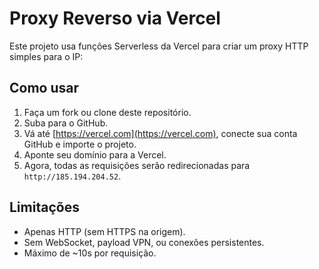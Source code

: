 # Proxy Reverso via Vercel

Este projeto usa funções Serverless da Vercel para criar um proxy HTTP simples para o IP:
## Como usar

1. Faça um fork ou clone deste repositório.
2. Suba para o GitHub.
3. Vá até [https://vercel.com](https://vercel.com), conecte sua conta GitHub e importe o projeto.
4. Aponte seu domínio para a Vercel.
5. Agora, todas as requisições serão redirecionadas para `http://185.194.204.52`.

## Limitações

- Apenas HTTP (sem HTTPS na origem).
- Sem WebSocket, payload VPN, ou conexões persistentes.
- Máximo de ~10s por requisição.

